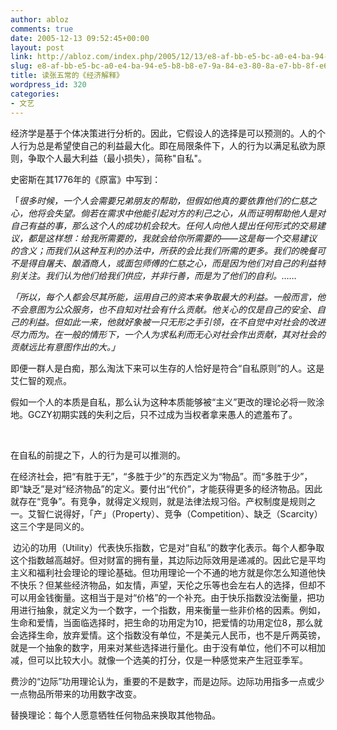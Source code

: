 ```yaml
---
author: abloz
comments: true
date: 2005-12-13 09:52:45+00:00
layout: post
link: http://abloz.com/index.php/2005/12/13/e8-af-bb-e5-bc-a0-e4-ba-94-e5-b8-b8-e7-9a-84-e3-80-8a-e7-bb-8f-e6-b5-8e-e8-a7-a3-e9-87-8a-e3-80-8b/
slug: e8-af-bb-e5-bc-a0-e4-ba-94-e5-b8-b8-e7-9a-84-e3-80-8a-e7-bb-8f-e6-b5-8e-e8-a7-a3-e9-87-8a-e3-80-8b
title: 读张五常的《经济解释》
wordpress_id: 320
categories:
- 文艺
---
```


经济学是基于个体决策进行分析的。因此，它假设人的选择是可以预测的。人的个人行为总是希望使自己的利益最大化。即在局限条件下，人的行为以满足私欲为原则，争取个人最大利益（最小损失），简称"自私"。




史密斯在其1776年的《原富》中写到： 




「_很多时候，一个人会需要兄弟朋友的帮助，但假如他真的要依靠他们的仁慈之心，他将会失望。倘若在需求中他能引起对方的利己之心，从而证明帮助他人是对自己有益的事，那么这个人的成功机会较大。任何人向他人提出任何形式的交易建议，都是这样想：给我所需要的，我就会给你所需要的——这是每一个交易建议的含义；而我们从这种互利的办法中，所获的会比我们所需的更多。我们的晚餐可不是得自屠夫、酿酒商人，或面包师傅的仁慈之心，而是因为他们对自己的利益特别关注。我们认为他们给我们供应，并非行善，而是为了他们的自利。……_




_「所以，每个人都会尽其所能，运用自己的资本来争取最大的利益。一般而言，他不会意图为公众服务，也不自知对社会有什么贡献。他关心的仅是自己的安全、自己的利益。但如此一来，他就好象被一只无形之手引领，在不自觉中对社会的改进尽力而为。在一般的情形下，一个人为求私利而无心对社会作出贡献，其对社会的贡献远比有意图作出的大。」_




即便一群人是白痴，那么淘汰下来可以生存的人恰好是符合“自私原则”的人。这是艾仁智的观点。




假如一个人的本质是自私，那么认为这种本质能够被“主义”更改的理论必将一败涂地。GCZY初期实践的失利之后，只不过成为当权者拿来愚人的遮羞布了。




 




在自私的前提之下，人的行为是可以推测的。




在经济社会，把“有胜于无”，“多胜于少”的东西定义为“物品”。而“多胜于少”，即“缺乏”是对“经济物品”的定义。要付出“代价”，才能获得更多的经济物品。因此就存在“竞争”。有竞争，就得定义规则，就是法律法规习俗。产权制度是规则之一。艾智仁说得好，「产」（Property）、竞争（Competition）、缺乏（Scarcity）这三个字是同义的。




 边沁的功用（Utility）代表快乐指数，它是对“自私”的数字化表示。每个人都争取这个指数越高越好。但对财富的拥有量，其边际边际效用是递减的。因此它是平均主义和福利社会理论的理论基础。但功用理论一个不通的地方就是你怎么知道他快不快乐？但某些经济物品，如友情，声望，天伦之乐等也会左右人的选择，但却不可以用金钱衡量。这相当于是对“价格”的一个补充。由于快乐指数没法衡量，把功用进行抽象，就定义为一个数字，一个指数，用来衡量一些非价格的因素。例如，生命和爱情，当面临选择时，把生命的功用定为10，把爱情的功用定位8，那么就会选择生命，放弃爱情。这个指数没有单位，不是美元人民币，也不是斤两英镑，就是一个抽象的数字，用来对某些选择进行量化。由于没有单位，他们不可以相加减，但可以比较大小。就像一个选美的打分，仅是一种感觉来产生冠亚季军。




费沙的“边际”功用理论认为，重要的不是数字，而是边际。边际功用指多一点或少一点物品所带来的功用数字改变。




替换理论：每个人愿意牺牲任何物品来换取其他物品。




 
